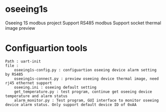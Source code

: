 # oseeing1s
Oseeing 1S modbus project
Support RS485 modbus 
Support socket thermal image preview

# Configuartion tools
	Path : uart-init
	file :
		oseeing1s-config.py : configuartion oseeing device alarm setting by RS485
		oseeing1s-connect.py : preview oseeing device thermal image, need rj45 ethernet support
		oseeing.ini : oseeing default setting
		get_temperature.py : test program, continue get oseeing device temperature and alarm status
		alarm_monitor.py : Test program, GUI interface to monitor oseeing device alarm status. Only support default device ID of 0xAA	
